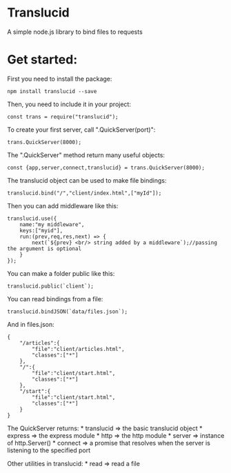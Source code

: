 # Translucid
A simple node.js library to bind files to requests

# Get started:

First you need to install the package:
```
npm install translucid --save
```

Then, you need to include it in your project:
```
const trans = require("translucid");
```

To create your first server, call ".QuickServer(port)":
```
trans.QuickServer(8000);
```

The ".QuickServer" method return many useful objects:
```
const {app,server,connect,translucid} = trans.QuickServer(8000);
```
The translucid object can be used to make file bindings:
```
translucid.bind("/","client/index.html",["myId"]);
```
Then you can add middleware like this:
```
translucid.use({
    name:"my middleware",
    keys:["myid"],
    run:(prev,req,res,next) => {
        next(`${prev} <br/> string added by a middleware`);//passing the argument is optional
    }
});
```


You can make a folder public like this:
```
translucid.public(`client`);
```

You can read bindings from a file:
```
translucid.bindJSON(`data/files.json`);
```
And in files.json:
```
{
    "/articles":{
        "file":"client/articles.html",
        "classes":["*"]
    },
    "/":{
        "file":"client/start.html",
        "classes":["*"]
    },
    "/start":{
        "file":"client/start.html",
        "classes":["*"]
    }
}
```

The QuickServer returns:    * translucid => the basic translucid object
                            * express => the express module
                            * http => the http module
                            * server => instance of http.Server()
                            * connect => a promise that resolves when the server is listening to the specified port

Other utilities in translucid:  * read => read a file
